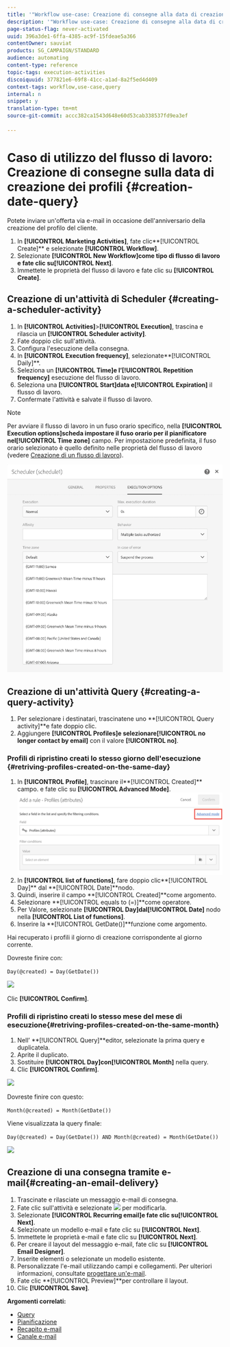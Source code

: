 ```yaml
---
title: '"Workflow use-case: Creazione di consegne alla data di creazione del profilo"'
description: '"Workflow use-case: Creazione di consegne alla data di creazione del profilo"'
page-status-flag: never-activated
uuid: 396a3de1-6ffa-4385-ac9f-15fdeae5a366
contentOwner: sauviat
products: SG_CAMPAIGN/STANDARD
audience: automating
content-type: reference
topic-tags: execution-activities
discoiquuid: 377821e6-69f8-41cc-a1ad-8a2f5ed4d409
context-tags: workflow,use-case,query
internal: n
snippet: y
translation-type: tm+mt
source-git-commit: accc382ca1543d648e60d53cab338537fd9ea3ef

---
```



# Caso di utilizzo del flusso di lavoro: Creazione di consegne sulla data di creazione dei profili {#creation-date-query}

Potete inviare un&#39;offerta via e-mail in occasione dell&#39;anniversario della creazione del profilo del cliente.

1. In **[!UICONTROL Marketing Activities]**, fate clic**[!UICONTROL Create]** e selezionate **[!UICONTROL Workflow]**.
1. Selezionate **[!UICONTROL New Workflow]**come tipo di flusso di lavoro e fate clic su**[!UICONTROL Next]**.
1. Immettete le proprietà del flusso di lavoro e fate clic su **[!UICONTROL Create]**.

## Creazione di un&#39;attività di Scheduler {#creating-a-scheduler-activity}

1. In **[!UICONTROL Activities]**>**[!UICONTROL Execution]**, trascina e rilascia un **[!UICONTROL Scheduler activity]**.
1. Fate doppio clic sull&#39;attività.
1. Configura l&#39;esecuzione della consegna.
1. In **[!UICONTROL Execution frequency]**, selezionate**[!UICONTROL Daily]**.
1. Seleziona un **[!UICONTROL Time]**e l’**[!UICONTROL Repetition frequency]** esecuzione del flusso di lavoro.
1. Seleziona una **[!UICONTROL Start]**data e**[!UICONTROL Expiration]** il flusso di lavoro.
1. Confermate l&#39;attività e salvate il flusso di lavoro.

>[!NOTE]
>
>Per avviare il flusso di lavoro in un fuso orario specifico, nella **[!UICONTROL Execution options]**scheda impostare il fuso orario per il pianificatore nel**[!UICONTROL Time zone]** campo. Per impostazione predefinita, il fuso orario selezionato è quello definito nelle proprietà del flusso di lavoro (vedere [Creazione di un flusso di lavoro](../../automating/using/building-a-workflow.md)).

![](assets/time_zone.png)

## Creazione di un&#39;attività Query {#creating-a-query-activity}

1. Per selezionare i destinatari, trascinatene uno **[!UICONTROL Query activity]**e fate doppio clic.
1. Aggiungere **[!UICONTROL Profiles]**e selezionare**[!UICONTROL no longer contact by email]** con il valore **[!UICONTROL no]**.

### Profili di ripristino creati lo stesso giorno dell&#39;esecuzione {#retriving-profiles-created-on-the-same-day}

1. In **[!UICONTROL Profile]**, trascinare il**[!UICONTROL Created]** campo. e fate clic su **[!UICONTROL Advanced Mode]**.   ![](assets/advanced_mode.png)
1. In **[!UICONTROL list of functions]**, fare doppio clic**[!UICONTROL Day]** dal **[!UICONTROL Date]**nodo.
1. Quindi, inserire il campo **[!UICONTROL Created]**come argomento.
1. Selezionare **[!UICONTROL equals to (=)]**come operatore.
1. Per Valore, selezionate **[!UICONTROL Day]**dal**[!UICONTROL Date]** nodo nella **[!UICONTROL List of functions]**.
1. Inserire la **[!UICONTROL GetDate()]**funzione come argomento.

Hai recuperato i profili il giorno di creazione corrispondente al giorno corrente.

Dovreste finire con:

```Day(@created) = Day(GetDate())```

![](assets/day_creation_query.png)

Clic **[!UICONTROL Confirm]**.

### Profili di ripristino creati lo stesso mese del mese di esecuzione{#retriving-profiles-created-on-the-same-month}

1. Nell’ **[!UICONTROL Query]**editor, selezionate la prima query e duplicatela.
1. Aprite il duplicato.
1. Sostituire **[!UICONTROL Day]**con**[!UICONTROL Month]** nella query.
1. Clic **[!UICONTROL Confirm]**.

![](assets/month_rule.png)

Dovreste finire con questo:

``` Month(@created) = Month(GetDate()) ```

Viene visualizzata la query finale:

```Day(@created) = Day(GetDate()) AND Month(@created) = Month(GetDate())```

![](assets/expression_editor_1.png)

## Creazione di una consegna tramite e-mail{#creating-an-email-delivery}

1. Trascinate e rilasciate un messaggio e-mail di consegna.
1. Fate clic sull&#39;attività e selezionate ![](assets/edit_darkgrey-24px.png) per modificarla.
1. Selezionate **[!UICONTROL Recurring email]**e fate clic su**[!UICONTROL Next]**.
1. Selezionate un modello e-mail e fate clic su **[!UICONTROL Next]**.
1. Immettete le proprietà e-mail e fate clic su **[!UICONTROL Next]**.
1. Per creare il layout del messaggio e-mail, fate clic su **[!UICONTROL Email Designer]**.
1. Inserite elementi o selezionate un modello esistente.
1. Personalizzate l&#39;e-mail utilizzando campi e collegamenti.
Per ulteriori informazioni, consultate [progettare un&#39;e-mail](../../designing/using/designing-from-scratch.md#designing-an-email-content-from-scratch).
1. Fate clic **[!UICONTROL Preview]**per controllare il layout.
1. Clic **[!UICONTROL Save]**.

**Argomenti correlati:**

* [Query](../../automating/using/query.md)
* [Pianificazione](../../automating/using/scheduler.md)
* [Recapito e-mail](../../automating/using/email-delivery.md)
* [Canale e-mail](../../channels/using/creating-an-email.md)

